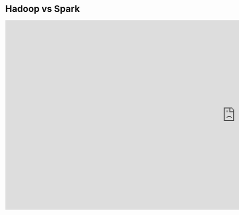 # Hadoop vs Spark

<iframe width="1440" height="595" src="https://www.youtube.com/embed/xDpvyu0w0C8" title="Hadoop vs Spark | Which One to Choose? | Hadoop Training | Spark Training | Edureka" frameborder="0" allow="accelerometer; autoplay; clipboard-write; encrypted-media; gyroscope; picture-in-picture; web-share" allowfullscreen></iframe>